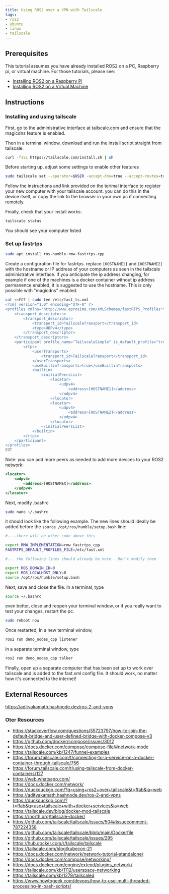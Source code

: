 ```yaml
---
title: Using ROS2 over a VPN with Tailscale
tags:
- ros2
- ubuntu
- linux
- tailscale
---
```


## Prerequisites

This tutorial assumes you have already installed ROS2 on a PC, Raspberry pi, or virtual machine.  For those tutorials, please see:

* [Installing ROS2 on a Raspberry Pi](/notebook/ros2/installing-ros2-on-a-rpiz2w/)
* [Installing ROS2 on a Virtual Machine](/notebook/ros2/installing-ros2-on-a-vm/)

## Instructions

### Installing and using tailscale

First, go to the administrative interface at tailscale.com and ensure that the magicdns feature is enabled.

Then in a terminal window, download and run the install script straight from tailscale:

```bash
curl -fsSL https://tailscale.com/install.sh | sh
```

Before starting up, adjust some settings to enable other features

```bash
sudo tailscale set --operator=$USER -accept-dns=true --accept-routes=true 
```

Follow the instructions and link provided on the terimal interface to register your new computer with your tailscale account.  you can do this in the device itself, or copy the link to the browser in your own pc if connecting remotely.

Finally, check that your install works:

```bash
tailscale status
```

You should see your computer listed

### Set up fastrtps

```bash
sudo apt install ros-humble-rmw-fastrtps-cpp
```

Create a configuration file for fastrtps.  replace ```[HOSTNAME1]``` and ```[HOSTNAME2]``` with the hostname or IP address of your computers as seen in the tailscale administrative interface.  If you anticipate the ip address changing, for example if one of the machines is a docker container without ip address permanence enabled, it is suggested to use the hostname.  This is only possible with "magicdns" enabled.

```bash
cat <<EOT | sudo tee /etc/fast_ts.xml
<?xml version="1.0" encoding="UTF-8" ?>
<profiles xmlns="http://www.eprosima.com/XMLSchemas/fastRTPS_Profiles">
    <transport_descriptors>
        <transport_descriptor>
            <transport_id>TailscaleTransport</transport_id>
            <type>UDPv4</type>
        </transport_descriptor>
    </transport_descriptors>
    <participant profile_name="TailscaleSimple" is_default_profile="true">
        <rtps>
            <userTransports>
                <transport_id>TailscaleTransport</transport_id>
            </userTransports>
            <useBuiltinTransports>true</useBuiltinTransports>
            <builtin>
                <initialPeersList>
                    <locator>
                        <udpv4>
                            <address>[HOSTNAME1]</address>
                        </udpv4>
                    </locator>
                    <locator>
                        <udpv4>
                            <address>[HOSTNAME2]</address> 
                        </udpv4>
                    </locator>
                </initialPeersList>
            </builtin>
        </rtps>
    </participant>
</profiles>
EOT
```

Note: you can add more peers as needed to add more devices to your ROS2 network:

```xml
<locator>
    <udpv4>
        <address>[HOSTNAMEX]</address> 
    </udpv4>
</locator>
```

Next, modify .bashrc 

```bash
sudo nano ~/.bashrc
```

it should look like the following example.  The new lines should ideally be added before the ```source /opt/ros/humble/setup.bash``` line:

```bash
#....there will be other code above this

export RMW_IMPLEMENTATION=rmw_fastrtps_cpp
FASTRTPS_DEFAULT_PROFILES_FILE=/etc/fast.xml

#... the following lines should already be here.  Don't modify them

export ROS_DOMAIN_ID=0
export ROS_LOCALHOST_ONLY=0
source /opt/ros/humble/setup.bash
```

Next, save and close the file.  In a terminal, type

```bash
source ~/.bashrc
```

even better, close and reopen your terminal window, or if you really want to test your changes, restart the pc.

```bash
sudo reboot now
```

Once restarted, In a new terminal window,

```bash
ros2 run demo_nodes_cpp listener
```

in a separate terminal window, type

```bash
ros2 run demo_nodes_cpp talker
```

Finally, open up a separate computer that has been set up to work over tailscale and is added to the fast.xml config file.  It should work, no matter how it's connected to the internet!

## External Resources

<https://adityakamath.hashnode.dev/ros-2-and-vpns>

### Oter Resources

* <https://stackoverflow.com/questions/55723797/how-to-join-the-default-bridge-and-user-defined-bridge-with-docker-compose-v3>
* <https://github.com/docker/compose/issues/3012>
* <https://docs.docker.com/compose/compose-file/#network-mode>
* <https://tailscale.com/kb/1247/funnel-examples>
* <https://forum.tailscale.com/t/connecting-to-a-service-on-a-docker-container-through-tailscale/756>
* <https://forum.tailscale.com/t/using-tailscale-from-docker-containers/127>
* <https://web.whatsapp.com/>
* <https://docs.docker.com/network/>
* <https://duckduckgo.com/?q=using+ros2+over+tailscale&t=ffab&ia=web>
* <https://adityakamath.hashnode.dev/ros-2-and-vpns>
* <https://duckduckgo.com/?t=ffab&q=use+tailscale+with+docker+services&ia=web>
* <https://tailscale.dev/blog/docker-mod-tailscale>
* <https://rnorth.org/tailscale-docker/>
* <https://github.com/tailscale/tailscale/issues/504#issuecomment-787224358>
* <https://github.com/tailscale/tailscale/blob/main/Dockerfile>
* <https://github.com/tailscale/tailscale/issues/295>
* <https://hub.docker.com/r/tailscale/tailscale>
* <https://tailscale.com/blog/kubecon-21>
* <https://docs.docker.com/network/network-tutorial-standalone/>
* <https://docs.docker.com/compose/networking/>
* <https://docs.docker.com/engine/extend/plugins_network/>
* <https://tailscale.com/kb/1112/userspace-networking>
* <https://tailscale.com/kb/1278/tailscaled>
* <https://www.howtogeek.com/devops/how-to-use-multi-threaded-processing-in-bash-scripts/>
